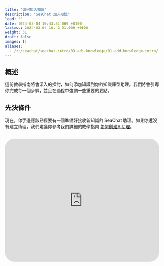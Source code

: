 ```yaml
---
title: "如何加入知識"
description: "SeaChat 加入知識"
lead: ""
date: 2024-03-04 10:43:51.069 +0100
lastmod: 2024-03-04 10:43:51.069 +0100
weight: 31
draft: false
images: []
aliases:
  - /zh/seachat/seachat-intro/03-add-knowledge/01-add-knowledge-intro/
---
```


## 概述
這份教學指南將會深入的探討，如何添加知識到你的知識庫型助理。我們將會引導你完成每一個步驟，並且在過程中強調一些重要的要點。

## 先決條件
現在，你手邊應該已經要有一個準備好接收新知識的 SeaChat 助理。如果你還沒有建立助理，我們建議你參考我們詳細的教學指南 [如何創建AI助理](/zh/seachat/02-create-agent/)。

<br/>
<iframe width="100%" height="400" src="https://www.youtube.com/embed/?listType=playlist&list=PL8K7_LTqly449uOg_uBWOPfFyL1fJRjkE&index=14" title="YouTube video player" frameborder="0" allow="accelerometer; autoplay; clipboard-write; encrypted-media; gyroscope; picture-in-picture" allowfullscreen style="border-radius: 30px;"></iframe>